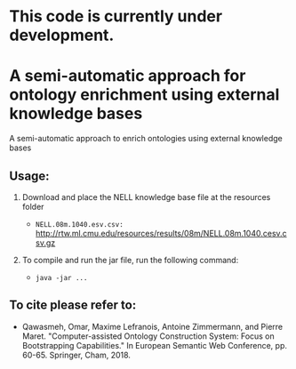 # This code is currently under development.

# A semi-automatic approach for ontology enrichment using external knowledge bases

A semi-automatic approach to enrich ontologies using external knowledge bases

## Usage:

1. Download and place the NELL knowledge base file at the resources folder
   - `NELL.08m.1040.esv.csv:` http://rtw.ml.cmu.edu/resources/results/08m/NELL.08m.1040.cesv.csv.gz


2. To compile and run the jar file, run the following command:
   - `java -jar ...`


## To cite please refer to:

- Qawasmeh, Omar, Maxime Lefranois, Antoine Zimmermann, and Pierre Maret. "Computer-assisted Ontology Construction System: Focus on Bootstrapping Capabilities." In European Semantic Web Conference, pp. 60-65. Springer, Cham, 2018.

